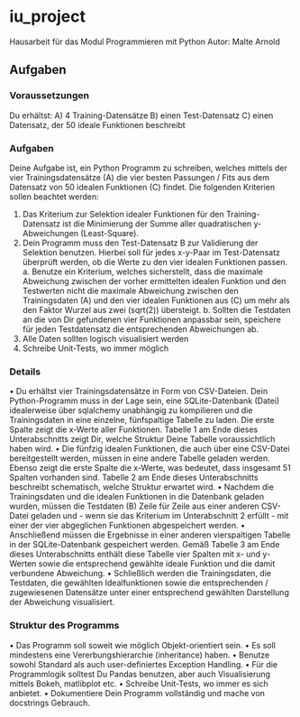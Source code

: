 # iu_project
Hausarbeit für das Modul Programmieren mit Python
Autor: Malte Arnold
## Aufgaben
### Voraussetzungen
Du erhältst:
A) 4 Training-Datensätze
B) einen Test-Datensatz
C) einen Datensatz, der 50 ideale Funktionen beschreibt
### Aufgaben
Deine Aufgabe ist, ein Python Programm zu schreiben, welches mittels der vier Trainingsdatensätze (A) die vier
besten Passungen / Fits aus dem Datensatz von 50 idealen Funktionen (C) findet. Die folgenden Kriterien sollen
beachtet werden:
1. Das Kriterium zur Selektion idealer Funktionen für den Training-Datensatz ist die Minimierung der
Summe aller quadratischen y-Abweichungen (Least-Square).
2. Dein Programm muss den Test-Datensatz B zur Validierung der Selektion benutzen. Hierbei soll für jedes
x-y-Paar im Test-Datensatz überprüft werden, ob die Werte zu den vier idealen Funktionen passen.
  a. Benutze ein Kriterium, welches sicherstellt, dass die maximale Abweichung zwischen der vorher
  ermittelten idealen Funktion und den Testwerten nicht die maximale Abweichung zwischen den
  Trainingsdaten (A) und den vier idealen Funktionen aus (C) um mehr als den Faktor Wurzel aus
  zwei (sqrt(2)) übersteigt.
  b. Sollten die Testdaten an die von Dir gefundenen vier Funktionen anpassbar sein, speichere für
  jeden Testdatensatz die entsprechenden Abweichungen ab.
4. Alle Daten sollten logisch visualisiert werden
5. Schreibe Unit-Tests, wo immer möglich
### Details
• Du erhältst vier Trainingsdatensätze in Form von CSV-Dateien. Dein Python-Programm muss in der Lage
sein, eine SQLite-Datenbank (Datei) idealerweise über sqlalchemy unabhängig zu kompilieren und die
Trainingsdaten in eine einzelne, fünfspaltige Tabelle zu laden. Die erste Spalte zeigt die x-Werte aller
Funktionen. Tabelle 1 am Ende dieses Unterabschnitts zeigt Dir, welche Struktur Deine Tabelle
voraussichtlich haben wird.
• Die fünfzig idealen Funktionen, die auch über eine CSV-Datei bereitgestellt werden, müssen in eine
andere Tabelle geladen werden. Ebenso zeigt die erste Spalte die x-Werte, was bedeutet, dass
insgesamt 51 Spalten vorhanden sind. Tabelle 2 am Ende dieses Unterabschnitts beschreibt
schematisch, welche Struktur erwartet wird.
• Nachdem die Trainingsdaten und die idealen Funktionen in die Datenbank geladen wurden, müssen die
Testdaten (B) Zeile für Zeile aus einer anderen CSV-Datei geladen und - wenn sie das Kriterium im
Unterabschnitt 2 erfüllt - mit einer der vier abgeglichen Funktionen abgespeichert werden.
• Anschließend müssen die Ergebnisse in einer anderen vierspaltigen Tabelle in der SQLite-Datenbank
gespeichert werden. Gemäß Tabelle 3 am Ende dieses Unterabschnitts enthält diese Tabelle vier
Spalten mit x- und y-Werten sowie die entsprechend gewählte ideale Funktion und die damit
verbundene Abweichung.
• Schließlich werden die Trainingsdaten, die Testdaten, die gewählten Idealfunktionen sowie die
entsprechenden / zugewiesenen Datensätze unter einer entsprechend gewählten Darstellung der
Abweichung visualisiert.
### Struktur des Programms
• Das Programm soll soweit wie möglich Objekt-orientiert sein.
• Es soll mindestens eine Vererbungshierarchie (inheritance) haben.
• Benutze sowohl Standard als auch user-definiertes Exception Handling.
• Für die Programmlogik solltest Du Pandas benutzen, aber auch Visualisierung mittels Bokeh, matlibplot
etc.
• Schreibe Unit-Tests, wo immer es sich anbietet.
• Dokumentiere Dein Programm vollständig und mache von docstrings Gebrauch.
